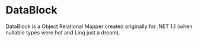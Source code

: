 DataBlock
=========

DataBlock is a Object Relational Mapper created originally for .NET 1.1 (when nullable types were hot and Linq just a dream). 